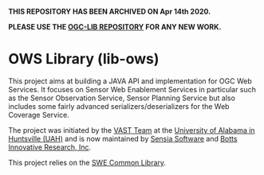**THIS REPOSITORY HAS BEEN ARCHIVED ON Apr 14th 2020.**

**PLEASE USE THE [OGC-LIB REPOSITORY](https://github.com/sensiasoft/ogc-lib) FOR ANY NEW WORK.**

OWS Library (lib-ows)
=====================

This project aims at building a JAVA API and implementation for OGC Web Services. It focuses on Sensor Web Enablement Services in particular such as the Sensor Observation Service, Sensor Planning Service but also includes some fairly advanced serializers/deserializers for the Web Coverage Service.

The project was initiated by the [VAST Team](http://vast.uah.edu) at the [University of Alabama in Huntsville (UAH)](http://www.uah.edu) and is now maintained by [Sensia Software](http://www.sensiasoftware.com) and [Botts Innovative Research, Inc](http://www.botts-inc.com).

This project relies on the [SWE Common Library](https://github.com/sensiasoft/lib-swe-common). 

